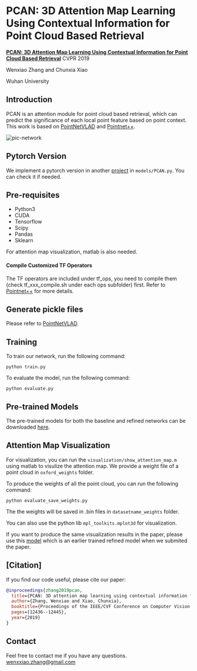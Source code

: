 # PCAN: 3D Attention Map Learning Using Contextual Information for Point Cloud Based Retrieval

**[PCAN: 3D Attention Map Learning Using Contextual Information for Point Cloud Based Retrieval](https://arxiv.org/abs/1904.09793)** CVPR 2019

Wenxiao Zhang and Chunxia Xiao

Wuhan University
## Introduction
PCAN is an attention module for point cloud based retrieval, which can predict the significance of each local point feature based on
point context.
This work is based on [PointNetVLAD](https://github.com/mikacuy/pointnetvlad) and [Pointnet++](https://github.com/charlesq34/pointnet2).

![pic-network](overview.png)

## Pytorch Version
We implement a pytorch version in another [project](https://github.com/XLechter/Rank-PointRetrieval) in ```models/PCAN.py```. You can check it if needed.

## Pre-requisites
* Python3
* CUDA
* Tensorflow 
* Scipy
* Pandas
* Sklearn

For attention map visualization, matlab is also needed.

#### Compile Customized TF Operators
The TF operators are included under tf_ops, you need to compile them (check tf_xxx_compile.sh under each ops subfolder) first. Refer to [Pointnet++](https://github.com/charlesq34/pointnet2) for more details.

## Generate pickle files
Please refer to [PointNetVLAD](https://github.com/mikacuy/pointnetvlad).

## Training
To train our network, run the following command:
```
python train.py
```
To evaluate the model, run the following command:
```
python evaluate.py
```

## Pre-trained Models
The pre-trained models for both the baseline and refined networks can be downloaded [here](https://drive.google.com/open?id=1_vMkamy0zfULW01iWof5zXZOR8cu3Qns).

## Attention Map Visualization
For visualization, you can run the ```visualization/show_attention_map.m``` using matlab to visulize the attention map. We provide a weight file of a point cloud in ```oxford_weights``` folder.

To produce the weights of all the point cloud, you can run the following command:
```
python evaluate_save_weights.py
```
The the weights will be saved in .bin files in ```datasetname_weights``` folder.

You can also use the python lib ```mpl_toolkits.mplot3d``` for visualization.

If you want to produce the same visualization results in the paper, please use this [model](https://drive.google.com/open?id=1FqO6C8SWyx9lZFx8Pzah8DOKSYM5_RkA) which is an earlier trained refined model when we submited the paper.

## [Citation]
If you find our code useful, please cite our paper:
```bibtex
@inproceedings{zhang2019pcan,
  title={PCAN: 3D attention map learning using contextual information for point cloud based retrieval},
  author={Zhang, Wenxiao and Xiao, Chunxia},
  booktitle={Proceedings of the IEEE/CVF Conference on Computer Vision and Pattern Recognition},
  pages={12436--12445},
  year={2019}
}
```

## Contact
Feel free to contact me if you have any questions. wenxxiao.zhang@gmail.com
